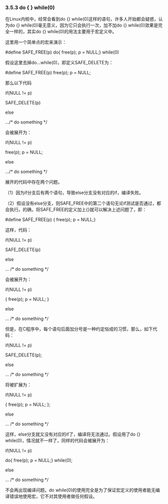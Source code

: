 ### 3.5.3 do { } while(0)

在Linux内核中，经常会看到do {} while(0)这样的语句，许多人开始都会疑惑，认为do {} while(0)毫无意义，因为它只会执行一次，加不加do {} while(0)效果是完全一样的，其实do {} while(0)的用法主要用于宏定义中。

这里用一个简单点的宏来演示：

#define SAFE_FREE(p) do{ free(p); p = NULL;} while(0)

假设这里去掉do...while(0)，即定义SAFE_DELETE为：

#define SAFE_FREE(p) free(p); p = NULL;

那么以下代码

if(NULL != p) 
 
 SAFE_DELETE(p) 
 
 else 
 
 .../* do something */

会被展开为：

if(NULL != p) 
 
 free(p); p = NULL; 
 
 else 
 
 .../* do something */

展开的代码中存在两个问题。

（1）因为if分支后有两个语句，导致else分支没有对应的if，编译失败。

（2）假设没有else分支，则SAFE_FREE中的第二个语句无论if测试是否通过，都会执行。的确，将SAFE_FREE的定义加上{}就可以解决上述问题了，即：

#define SAFE_FREE(p) { free(p); p = NULL;}

这样，代码：



if(NULL != p) 
 
 SAFE_DELETE(p) 
 
 else 
 
 ... /* do something */

会被展开为：

if(NULL != p) 
 
 { free(p); p = NULL; } 
 
 else 
 
 ... /* do something */

但是，在C程序中，每个语句后面加分号是一种约定俗成的习惯，那么，如下代码：

if(NULL != p) 
 
 SAFE_DELETE(p); 
 
 else 
 
 ... /* do something */

将被扩展为：

if(NULL != p) 
 
 { free(p); p = NULL; }; 
 
 else 
 
 ... /* do something */

这样，else分支就又没有对应的if了，编译将无法通过。假设用了do {} while(0)，情况就不一样了，同样的代码会被展开为：

if(NULL != p) 
 
 do{ free(p); p = NULL;} while(0); 
 
 else 
 
 ... /* do something */

不会再出现编译问题。do while(0)的使用完全是为了保证宏定义的使用者能无编译错误地使用宏，它不对其使用者做任何假设。

